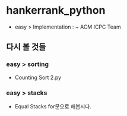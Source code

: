 # hankerrank_python

- easy > Implementation : ~ ACM ICPC Team

## 다시 볼 것들
### easy > sorting
- Counting Sort 2.py
### easy > stacks
- Equal Stacks for문으로 해봅시다.